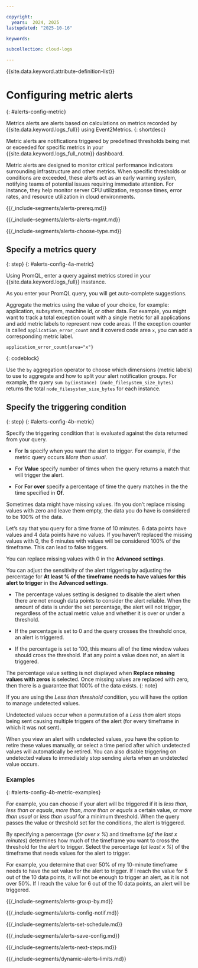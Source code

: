 ```yaml
---

copyright:
  years:  2024, 2025
lastupdated: "2025-10-16"

keywords:

subcollection: cloud-logs

---
```


{{site.data.keyword.attribute-definition-list}}



# Configuring metric alerts
{: #alerts-config-metric}

Metrics alerts are alerts based on calculations on metrics recorded by {{site.data.keyword.logs_full}} using Event2Metrics.
{: shortdesc}

Metric alerts are notifications triggered by predefined thresholds being met or exceeded for specific metrics in your {{site.data.keyword.logs_full_notm}} dashboard.

Metric alerts are designed to monitor critical performance indicators surrounding infrastructure and other metrics. When specific thresholds or conditions are exceeded, these alerts act as an early warning system, notifying teams of potential issues requiring immediate attention. For instance, they help monitor server CPU utilization, response times, error rates, and resource utilization in cloud environments.


{{/_include-segments/alerts-prereq.md}}


{{/_include-segments/alerts-alerts-mgmt.md}}


{{/_include-segments/alerts-choose-type.md}}




## Specify a metrics query
{: step}
{: #alerts-config-4a-metric}

Using PromQL, enter a query against metrics stored in your {{site.data.keyword.logs_full}} insstance.

As you enter your PromQL query, you will get auto-complete suggestions.

Aggregate the metrics using the value of your choice, for example: application, subsystem, machine id, or other data. For example, you might want to track a total exception count with a single metric for all applications and add metric labels to represent new code areas. If the exception counter is called `application_error_count` and it covered code area `x`, you can add a corresponding metric label.

```text
application_error_count{area="x"}
```
{: codeblock}

Use the `by` aggregation operator to choose which dimensions (metric labels) to use to aggregate  and how to split your alert notification groups. For example, the query `sum by(instance) (node_filesystem_size_bytes)` returns the total `node_filesystem_size_bytes` for each instance.

## Specify the triggering condition
{: step}
{: #alerts-config-4b-metric}

Specify the triggering condition that is evaluated against the data returned from your query.

* For **Is** specify when you want the alert to trigger. For example, if the metric query occurs *More than usual*.

* For **Value** specify number of times when the query returns a match that will trigger the alert.

* For **For over** specify a percentage of time the query matches in the the time specified in **Of**.

Sometimes data might have missing values. Ifn you don’t replace missing values with zero and leave them empty, the data you do have is considered to be 100% of the data.

Let’s say that you query for a time frame of 10 minutes. 6 data points have values and 4 data points have no values. If you haven’t replaced the missing values with 0, the 6 minutes with values will be considered 100% of the timeframe. This can lead to false triggers.

You can replace missing values with 0 in the **Advanced settings**.

You can adjust the sensitivity of the alert triggering by adjusting the percentage for **At least % of the timeframe needs to have values for this alert to trigger** in the **Advanced settings**.

* The percentage values setting is designed to disable the alert when there are not enough data points to consider the alert reliable. When the amount of data is under the set percentage, the alert will not trigger, regardless of the actual metric value and whether it is over or under a threshold.

* If the percentage is set to 0 and the query crosses the threshold once, an alert is triggered.

* If the percentage is set to 100, this means all of the time window values should cross the threshold. If at any point a value does not, an alert is triggered.

The percentage value setting is not displayed when **Replace missing values with zeros** is selected. Once missing values are replaced with zero, then there is a guarantee that 100% of the data exists.
{: note}

If you are using the *Less than threshold* condition, you will have the option to manage undetected values.

Undetected values occur when a permutation of a *Less than* alert stops being sent causing multiple triggers of the alert (for every timeframe in which it was not sent).

When you view an alert with undetected values, you have the option to retire these values manually, or select a time period after which undetected values will automatically be retired. You can also disable triggering on undetected values to immediately stop sending alerts when an undetected value occurs.



### Examples
{: #alerts-config-4b-metric-examples}

For example, you can choose if your alert will be triggered if it is *less than*, *less than or equals*, *more than*, *more than or equals* a certain value, or *more than usual* or *less than usual* for a minimum threshold. When the query passes the value or threshold set for the conditions, the alert is triggered.

By specifying a percentage (*for over x %*) and timeframe (*of the last x minutes*) determines how much of the timeframe you want to cross the threshold for the alert to trigger.
Select the percentage (*at least x %*) of the timeframe that needs values for the alert to trigger.

For example, you determine that over 50% of my 10-minute timeframe needs to have the set value for the alert to trigger. If I reach the value for 5 out of the 10 data points, it will not be enough to trigger an alert, as it is not over 50%. If I reach the value for 6 out of the 10 data points, an alert will be triggered.



{{/_include-segments/alerts-group-by.md}}


{{/_include-segments/alerts-config-notif.md}}


{{/_include-segments/alerts-set-schedule.md}}


{{/_include-segments/alerts-save-config.md}}


{{/_include-segments/alerts-next-steps.md}}


{{/_include-segments/dynamic-alerts-limits.md}}

